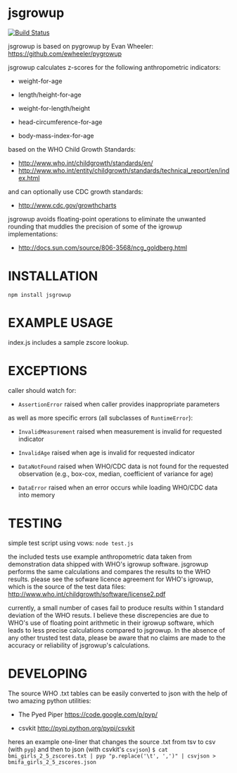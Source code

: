 jsgrowup
========

[![Build Status](https://travis-ci.org/elon-gs/jsgrowup.svg?branch=master)](https://travis-ci.org/elon-gs/jsgrowup.svg?branch=master)

jsgrowup is based on pygrowup by Evan Wheeler:
https://github.com/ewheeler/pygrowup

jsgrowup calculates z-scores for the following anthropometric indicators:

* weight-for-age

* length/height-for-age

* weight-for-length/height

* head-circumference-for-age

* body-mass-index-for-age

based on the WHO Child Growth Standards:
* http://www.who.int/childgrowth/standards/en/
* http://www.who.int/entity/childgrowth/standards/technical_report/en/index.html

and can optionally use CDC growth standards:
* http://www.cdc.gov/growthcharts

jsgrowup avoids floating-point operations to eliminate the unwanted rounding
that muddles the precision of some of the igrowup implementations:
* http://docs.sun.com/source/806-3568/ncg_goldberg.html


INSTALLATION
============
`npm install jsgrowup`


EXAMPLE USAGE
=============

index.js includes a sample zscore lookup.


EXCEPTIONS
==========

caller should watch for:

* `AssertionError` raised when caller provides inappropriate parameters

as well as more specific errors (all subclasses of `RuntimeError`):

* `InvalidMeasurement` raised when measurement is invalid for requested indicator

* `InvalidAge` raised when age is invalid for requested indicator

* `DataNotFound` raised when WHO/CDC data is not found for the requested observation (e.g., box-cox, median, coefficient of variance for age)

* `DataError` raised when an error occurs while loading WHO/CDC data into memory


TESTING
=======

simple test script using vows:
`node test.js`

the included tests use example anthropometric data taken from
demonstration data shipped with WHO's igrowup software.
jsgrowup performs the same calculations and compares the results
to the WHO results.
please see the sofware licence agreement for WHO's igrowup, which
is the source of the test data files:
http://www.who.int/childgrowth/software/license2.pdf

currently, a small number of cases fail to produce results within 1 standard
deviation of the WHO resuts. I believe these discrepencies are due to WHO's
use of floating point arithmetic in their igrowup software, which leads to
less precise calculations compared to jsgrowup. In the absence of any other
trusted test data, please be aware that no claims are made to the
accuracy or reliability of jsgrowup's calculations.


DEVELOPING
==========

The source WHO .txt tables can be easily converted to json with the help of
two amazing python utilities:

* The Pyed Piper https://code.google.com/p/pyp/

* csvkit http://pypi.python.org/pypi/csvkit

heres an example one-liner that changes the source .txt from tsv
to csv (with `pyp`) and then to json (with csvkit's `csvjson`)
`$ cat bmi_girls_2_5_zscores.txt | pyp "p.replace('\t', ',')" | csvjson > bmifa_girls_2_5_zscores.json`
